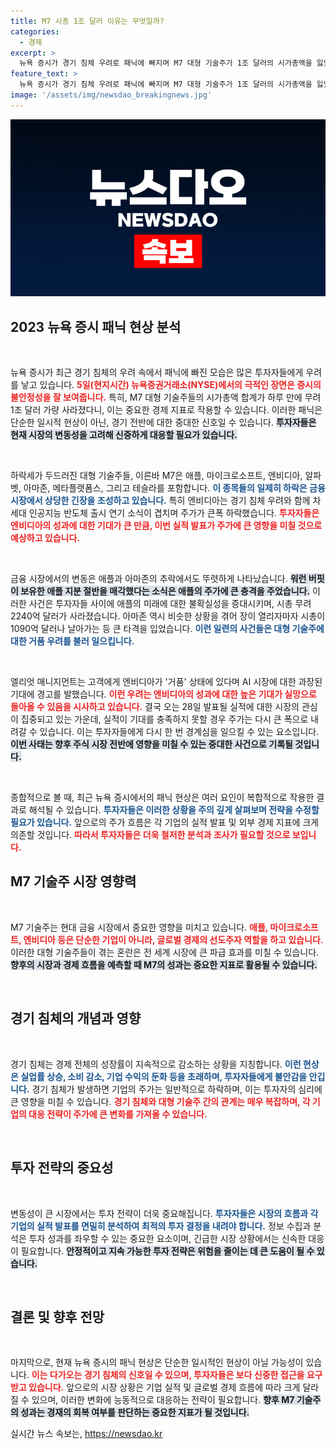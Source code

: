 ```yaml
---
title: M7 시총 1조 달러 이유는 무엇일까?
categories:
  - 경제
excerpt: >
  뉴욕 증시가 경기 침체 우려로 패닉에 빠지며 M7 대형 기술주가 1조 달러의 시가총액을 잃었습니다. 특히 엔비디아는 출시 연기로 11% 급락, 애플은 워런 버핏의 지분 매각 소식에 폭락했습니다. AI 거품 경고까지 전해지면서 긴장감이 고조됩니다.
feature_text: >
  뉴욕 증시가 경기 침체 우려로 패닉에 빠지며 M7 대형 기술주가 1조 달러의 시가총액을 잃었습니다. 특히 엔비디아는 출시 연기로 11% 급락, 애플은 워런 버핏의 지분 매각 소식에 폭락했습니다. AI 거품 경고까지 전해지면서 긴장감이 고조됩니다.
image: '/assets/img/newsdao_breakingnews.jpg'
---
```


<p><img src="/assets/img/newsdao_breakingnews.jpg" alt="ranknews 속보" /></p>

<h2 data-ke-size="size26">2023 뉴욕 증시 패닉 현상 분석</h2>

<p data-ke-size="size16">&nbsp;</p>

<p>뉴욕 증시가 최근 경기 침체의 우려 속에서 패닉에 빠진 모습은 많은 투자자들에게 우려를 낳고 있습니다. <b><span style="color: #ee2323;">5일(현지시간) 뉴욕증권거래소(NYSE)에서의 극적인 장면은 증시의 불안정성을 잘 보여줍니다.</span></b> 특히, М7 대형 기술주들의 시가총액 합계가 하루 만에 무려 1조 달러 가량 사라졌다니, 이는 중요한 경제 지표로 작용할 수 있습니다. 이러한 패닉은 단순한 일시적 현상이 아닌, 경기 전반에 대한 중대한 신호일 수 있습니다. <b><span style="background-color: #21538527;">투자자들은 현재 시장의 변동성을 고려해 신중하게 대응할 필요가 있습니다.</span></b> </p>

<p data-ke-size="size16">&nbsp;</p>

<p>하락세가 두드러진 대형 기술주들, 이른바 M7은 애플, 마이크로소프트, 엔비디아, 알파벳, 아마존, 메타플랫폼스, 그리고 테슬라를 포함합니다. <b><span style="color: #1a5490;">이 종목들의 일제히 하락은 금융 시장에서 상당한 긴장을 조성하고 있습니다.</span></b> 특히 엔비디아는 경기 침체 우려와 함께 차세대 인공지능 반도체 출시 연기 소식이 겹치며 주가가 큰폭 하락했습니다. <b><span style="color: #ee2323;">투자자들은 엔비디아의 성과에 대한 기대가 큰 만큼, 이번 실적 발표가 주가에 큰 영향을 미칠 것으로 예상하고 있습니다.</span></b> </p>

<p data-ke-size="size16">&nbsp;</p>

<p>금융 시장에서의 변동은 애플과 아마존의 추락에서도 뚜렷하게 나타났습니다. <b><span style="background-color: #21538527;">워런 버핏이 보유한 애플 지분 절반을 매각했다는 소식은 애플의 주가에 큰 충격을 주었습니다.</span></b> 이러한 사건은 투자자들 사이에 애플의 미래에 대한 불확실성을 증대시키며, 시총 무려 2240억 달러가 사라졌습니다. 아마존 역시 비슷한 상황을 겪어 장이 열리자마자 시총이 1090억 달러나 날아가는 등 큰 타격을 입었습니다. <b><span style="color: #1a5490;">이런 일련의 사건들은 대형 기술주에 대한 거품 우려를 불러 일으킵니다.</span></b> </p>

<p data-ke-size="size16">&nbsp;</p>

<p>엘리엇 매니지먼트는 고객에게 엔비디아가 '거품' 상태에 있다며 AI 시장에 대한 과장된 기대에 경고를 발했습니다. <b><span style="color: #ee2323;">이런 우려는 엔비디아의 성과에 대한 높은 기대가 실망으로 돌아올 수 있음을 시사하고 있습니다.</span></b> 결국 오는 28일 발표될 실적에 대한 시장의 관심이 집중되고 있는 가운데, 실적이 기대를 충족하지 못할 경우 주가는 다시 큰 폭으로 내려갈 수 있습니다. 이는 투자자들에게 다시 한 번 경계심을 일으킬 수 있는 요소입니다. <b><span style="background-color: #21538527;">이번 사태는 향후 주식 시장 전반에 영향을 미칠 수 있는 중대한 사건으로 기록될 것입니다.</span></b> </p>

<p data-ke-size="size16">&nbsp;</p>

<p>종합적으로 볼 때, 최근 뉴욕 증시에서의 패닉 현상은 여러 요인이 복합적으로 작용한 결과로 해석될 수 있습니다. <b><span style="color: #1a5490;">투자자들은 이러한 상황을 주의 깊게 살펴보며 전략을 수정할 필요가 있습니다.</span></b> 앞으로의 주가 흐름은 각 기업의 실적 발표 및 외부 경제 지표에 크게 의존할 것입니다. <b><span style="color: #ee2323;">따라서 투자자들은 더욱 철저한 분석과 조사가 필요할 것으로 보입니다.</span></b> </p>

<p data-ke-size="size16"></p>

<h2 data-ke-size="size26">M7 기술주 시장 영향력</h2>

<p data-ke-size="size16">&nbsp;</p>

<p>M7 기술주는 현대 금융 시장에서 중요한 영향을 미치고 있습니다. <b><span style="color: #ee2323;">애플, 마이크로소프트, 엔비디아 등은 단순한 기업이 아니라, 글로벌 경제의 선도주자 역할을 하고 있습니다.</span></b> 이러한 대형 기술주들이 겪는 혼란은 전 세계 시장에 큰 파급 효과를 미칠 수 있습니다. <b><span style="background-color: #21538527;">향후의 시장과 경제 흐름을 예측할 때 M7의 성과는 중요한 지표로 활용될 수 있습니다.</span></b></p>

<p data-ke-size="size16">&nbsp;</p>

<h2 data-ke-size="size26">경기 침체의 개념과 영향</h2>

<p data-ke-size="size16">&nbsp;</p>

<p>경기 침체는 경제 전체의 성장률이 지속적으로 감소하는 상황을 지칭합니다. <b><span style="color: #1a5490;">이런 현상은 실업률 상승, 소비 감소, 기업 수익의 둔화 등을 초래하며, 투자자들에게 불안감을 안깁니다.</span></b> 경기 침체가 발생하면 기업의 주가는 일반적으로 하락하며, 이는 투자자의 심리에 큰 영향을 미칠 수 있습니다. <b><span style="color: #ee2323;">경기 침체와 대형 기술주 간의 관계는 매우 복잡하며, 각 기업의 대응 전략이 주가에 큰 변화를 가져올 수 있습니다.</span></b></p>

<p data-ke-size="size16">&nbsp;</p>

<h2 data-ke-size="size26">투자 전략의 중요성</h2>

<p data-ke-size="size16">&nbsp;</p>

<p>변동성이 큰 시장에서는 투자 전략이 더욱 중요해집니다. <b><span style="color: #1a5490;">투자자들은 시장의 흐름과 각 기업의 실적 발표를 면밀히 분석하여 최적의 투자 결정을 내려야 합니다.</span></b> 정보 수집과 분석은 투자 성과를 좌우할 수 있는 중요한 요소이며, 긴급한 시장 상황에서는 신속한 대응이 필요합니다. <b><span style="background-color: #21538527;">안정적이고 지속 가능한 투자 전략은 위험을 줄이는 데 큰 도움이 될 수 있습니다.</span></b></p>

<p data-ke-size="size16">&nbsp;</p>

<h2 data-ke-size="size26">결론 및 향후 전망</h2>

<p data-ke-size="size16">&nbsp;</p>

<p>마지막으로, 현재 뉴욕 증시의 패닉 현상은 단순한 일시적인 현상이 아닐 가능성이 있습니다. <b><span style="color: #ee2323;">이는 다가오는 경기 침체의 신호일 수 있으며, 투자자들은 보다 신중한 접근을 요구받고 있습니다.</span></b> 앞으로의 시장 상황은 기업 실적 및 글로벌 경제 흐름에 따라 크게 달라질 수 있으며, 이러한 변화에 능동적으로 대응하는 전략이 필요합니다. <b><span style="background-color: #21538527;">향후 M7 기술주의 성과는 경재의 회복 여부를 판단하는 중요한 지표가 될 것입니다.</span></b></p>

<p data-ke-size="size16"></p>
실시간 뉴스 속보는, <a href="https://newsdao.kr" rel="dofollow">https://newsdao.kr</a>


